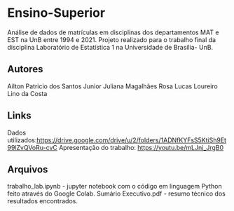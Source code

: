 # Ensino-Superior
Análise de dados de matrículas em disciplinas dos departamentos MAT e EST na UnB entre 1994 e 2021. 
Projeto realizado para o trabalho final da disciplina Laboratório de Estatística 1 na Universidade de Brasília- UnB.

## Autores
Ailton Patricio dos Santos Junior
Juliana Magalhães Rosa
Lucas Loureiro Lino da Costa

## Links
Dados utilizados:https://drive.google.com/drive/u/2/folders/1ADNfKYFsS5KtiSh9Et99lZvQVoRu-cvC
Apresentação do trabalho: https://youtu.be/mLJnj_JrgB0

## Arquivos
trabalho_lab.ipynb - jupyter notebook com o código em linguagem Python feito através do Google Colab.
Sumário Executivo.pdf - resumo técnico dos resultados encontrados.
